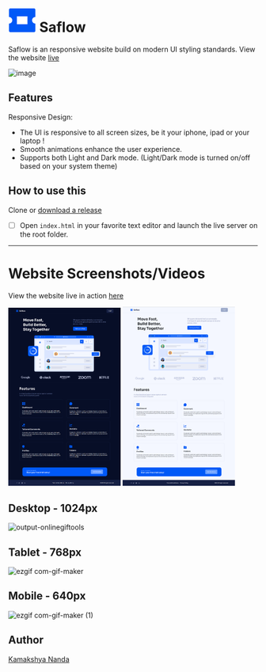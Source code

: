 # <img src = "assets/images/Vector.svg"> Saflow 
Saflow is an responsive website build on modern UI styling standards. View the website [live](https://ihasfishandchips.github.io/)

![image](https://user-images.githubusercontent.com/91257779/189165457-0d43c3af-6318-4719-81a2-755a8331946e.png)


## Features

Responsive Design:

 - The UI is responsive to all screen sizes, be it your iphone, ipad or your laptop !
 - Smooth animations enhance the user experience.
 - Supports both Light and Dark mode. (Light/Dark mode is turned on/off based on your system theme)

## How to use this

Clone or [download a release](https://github.com/IHasFishAndChips/Saflow/)


 - [ ] Open `index.html` in your favorite text editor and launch the live server on the root folder.


---

# Website Screenshots/Videos

View the website live in action [here](https://ihasfishandchips.github.io/)

<img src="assets/images/Dark.png" alt="Dark Mode Image" width=45%>   <img src = "assets/images/Light.png" alt="Light Mode Image" width=45%>

## Desktop - 1024px
![output-onlinegiftools](https://user-images.githubusercontent.com/91257779/189289547-0c328b6b-8a57-4ab7-8913-245498183b25.gif)

## Tablet - 768px
![ezgif com-gif-maker](https://user-images.githubusercontent.com/91257779/189289506-672148cc-6199-4775-a1ef-53b0f8ade135.gif)

## Mobile - 640px
![ezgif com-gif-maker (1)](https://user-images.githubusercontent.com/91257779/189289389-d6dfbbc1-c4be-43fb-95ae-2aa75052dc98.gif)

## Author

[Kamakshya Nanda](https://github.com/IHasFishAndChips/) 

